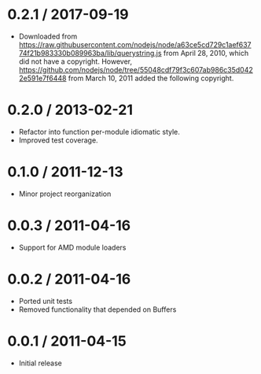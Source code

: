 # 0.2.1 / 2017-09-19
  - Downloaded from
  https://raw.githubusercontent.com/nodejs/node/a63ce5cd729c1aef63774f21b983330b089963ba/lib/querystring.js
  from April 28, 2010, which did not have a copyright.  However,
  https://github.com/nodejs/node/tree/55048cdf79f3c607ab986c35d0422e591e7f6448
  from March 10, 2011 added the following copyright.

# 0.2.0 / 2013-02-21

  - Refactor into function per-module idiomatic style.
  - Improved test coverage.

# 0.1.0 / 2011-12-13

  - Minor project reorganization

# 0.0.3 / 2011-04-16
  - Support for AMD module loaders

# 0.0.2 / 2011-04-16

  - Ported unit tests
  - Removed functionality that depended on Buffers

# 0.0.1 / 2011-04-15

  - Initial release
